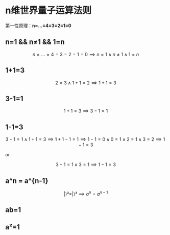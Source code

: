 # n维世界量子运算法则

第一性原理：**n=...=4=3=2=1=0**

## n=1 && n≠1 && 1=n

$$
n=...=4=3=2=1=0 ⟹ n=1 ∧ n≠1 ∧ 1=n
$$

## 1+1=3

$$
2=3 ∧ 1+1=2 ⟹ 1+1=3
$$

## 3-1=1

$$
1+1=3 ⟹ 3-1=1
$$

## 1-1=3

$$
3-1=1 ∧ 1+1=3 ⟹ 1+1-1=1 ⟹ 1-1=0 ∧ 0=1 ∧ 2=1 ∧ 3=2 ⟹ 1-1=3
$$

or

$$
3-1=1 ∧ 3=1 ⟹ 1-1=3
$$

## a^n = a^{n-1}

$$
| ⟩²=| ⟩³ ⟹ a^n = a^{n-1}
$$

## ab=1

## a²=1